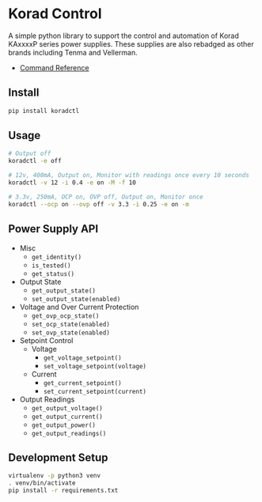 # Korad Control

A simple python library to support the control and automation of Korad KAxxxxP series power supplies.
These supplies are also rebadged as other brands including Tenma and Vellerman.

- [Command Reference](https://sigrok.org/wiki/Korad_KAxxxxP_series)

## Install

```bash
pip install koradctl
```

## Usage

```bash
# Output off
koradctl -e off

# 12v, 400mA, Output on, Monitor with readings once every 10 seconds
koradctl -v 12 -i 0.4 -e on -M -f 10

# 3.3v, 250mA, OCP on, OVP off, Output on, Monitor once
koradctl --ocp on --ovp off -v 3.3 -i 0.25 -e on -m
```

## Power Supply API

- Misc
    - `get_identity()`
    - `is_tested()`
    - `get_status()`
- Output State
    - `get_output_state()`
    - `set_output_state(enabled)`
- Voltage and Over Current Protection
    - `get_ovp_ocp_state()`
    - `set_ocp_state(enabled)`
    - `set_ovp_state(enabled)`
- Setpoint Control
    - Voltage
        - `get_voltage_setpoint()`
        - `set_voltage_setpoint(voltage)`
    - Current
        - `get_current_setpoint()`
        - `set_current_setpoint(current)`
- Output Readings
    - `get_output_voltage()`
    - `get_output_current()`
    - `get_output_power()`
    - `get_output_readings()`

## Development Setup

```bash
virtualenv -p python3 venv
. venv/bin/activate
pip install -r requirements.txt
```
